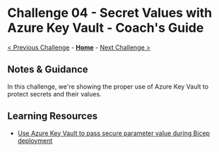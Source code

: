 # Challenge 04 - Secret Values with Azure Key Vault - Coach's Guide

[< Previous Challenge](./Solution-03.md) - **[Home](./README.md)** - [Next Challenge >](./Solution-05.md)

## Notes & Guidance

In this challenge, we're showing the proper use of Azure Key Vault to protect secrets and their values.

## Learning Resources

- [Use Azure Key Vault to pass secure parameter value during Bicep deployment](https://learn.microsoft.com/azure/azure-resource-manager/bicep/key-vault-parameter?tabs=azure-cli)
